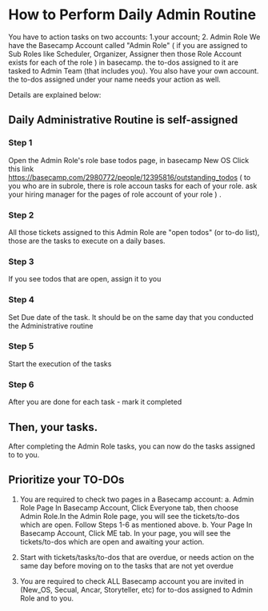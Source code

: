 # How to Perform Daily Admin Routine
You have to action tasks on two accounts: 1.your account; 2. Admin Role
We have the Basecamp Account  called "Admin Role" ( if you are assigned to Sub Roles like Scheduler, Organizer, Assigner then those Role Account exists for each of the role )  in basecamp. the to-dos assigned to it are tasked to Admin Team (that includes you). 
You also have your own account. the to-dos assigned under your name needs your action as well.

Details are explained below:

## Daily Administrative Routine is self-assigned

### Step 1 
Open the Admin Role's role base todos page, in basecamp New OS
Click this link 
https://basecamp.com/2980772/people/12395816/outstanding_todos
( to you who are in subrole, there is role accoun tasks for each of your role. ask your hiring manager for the pages of role account of your role ) .


### Step 2
All those tickets assigned to this Admin Role are "open todos" (or to-do list), those are the tasks to execute on a daily bases. 

### Step 3
If you see todos that are open, assign it to you

### Step 4
Set Due date of the task. It should be on the same day that you conducted the Administrative routine

### Step 5
Start the execution of the tasks

### Step 6
After you are done for each task - mark it completed

## Then, your tasks.
After completing the Admin Role tasks, you can now do the tasks assigned to to you.

## Prioritize your TO-DOs
1) You are required to check two pages in a Basecamp account:
a. Admin Role Page
      In Basecamp Account, Click Everyone tab, then choose Admin Role.In the Admin Role page, you will see the tickets/to-dos which are open. Follow Steps 1-6 as mentioned above.
b. Your Page
      In Basecamp Account, Click ME tab. In your page, you will see the tickets/to-dos which are open and awaiting your action.
      
2) Start with tickets/tasks/to-dos that are overdue, or needs action on the same day before moving on to the tasks that are not yet overdue

3) You are required to check ALL Basecamp account you are invited in (New_OS, Secual, Ancar, Storyteller, etc) for to-dos assigned to Admin Role and to you.


